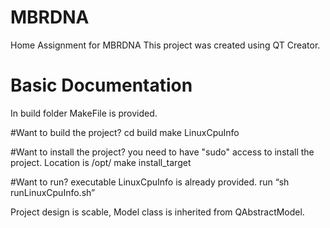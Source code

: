 # MBRDNA
Home Assignment for MBRDNA
This project was created using QT Creator.  

# Basic Documentation
In build folder
MakeFile is provided.

#Want to build the project?
cd build
make LinuxCpuInfo

#Want to install the project?
you need to have "sudo" access to install the project. Location is /opt/
make install_target

#Want to run?
executable LinuxCpuInfo is already provided.
run “sh runLinuxCpuInfo.sh”

Project design is scable, Model class is inherited from QAbstractModel. 
